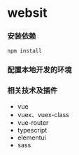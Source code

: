 # websit

### 安装依赖

```
npm install
```

### 配置本地开发的环境

### 相关技术及插件

- vue
- vuex、vuex-class
- vue-router
- typescript
- elementui
- sass